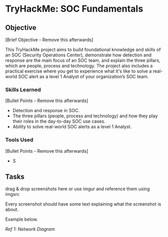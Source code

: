 # TryHackMe: SOC Fundamentals

## Objective
[Brief Objective - Remove this afterwards]

This TryHackMe project aims to build foundational knowledge and skills of an SOC (Security Operations Center), demonstrate how detection and response are the main focus of an SOC team, and explain the three pillars, which are people, process and technology. The project also includes a practical exercise where you get to experience what it's like to solve a real-world SOC alert as a level 1 Analyst of your organization’s SOC team.

### Skills Learned
[Bullet Points - Remove this afterwards]

- Detection and response in SOC.
- The three pillars (people, process and technology) and how they play their roles in the day-to-day SOC use cases.
- Ability to solve real-world SOC alerts as a level 1 Analyst.

### Tools Used
[Bullet Points - Remove this afterwards]

- S

## Tasks
drag & drop screenshots here or use imgur and reference them using imgsrc

Every screenshot should have some text explaining what the screenshot is about.

Example below.

*Ref 1: Network Diagram*
